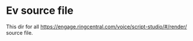 # Ev source file

This dir for all https://engage.ringcentral.com/voice/script-studio/#/render/ source file.
